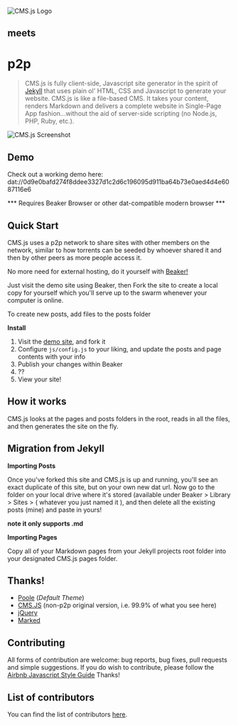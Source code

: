 ![CMS.js Logo](https://raw.githubusercontent.com/cdmedia/cms.js/gh-pages/img/logo-md.png)

## meets

# p2p 


>CMS.js is fully client-side, Javascript site generator in the spirit of [Jekyll](https://github.com/jekyll/jekyll)
>that uses plain ol' HTML, CSS and Javascript to generate your website. CMS.js is like a file-based CMS.
>It takes your content, renders Markdown and delivers a complete website in Single-Page
>App fashion...without the aid of server-side scripting (no Node.js, PHP, Ruby, etc.).

![CMS.js Screenshot](https://raw.githubusercontent.com/cdmedia/cms.js/gh-pages/img/screenshot.png)


## Demo

Check out a working demo here: dat://0d9e0bafd274f8ddee3327d1c2d6c196095d911ba64b73e0aed4d4e6087116e6

*** Requires Beaker Browser or other dat-compatible modern browser ***

## Quick Start

CMS.js uses a p2p network to share sites with other members on the network, similar to how torrents can be seeded by whoever shared it and then by other peers as more people access it.

No more need for external hosting, do it yourself with [Beaker!](https://beakerbrowser.com/)

Just visit the demo site using Beaker, then Fork the site to create a local copy for yourself which you'll serve up to the swarm whenever your computer is online. 

To create new posts, add files to the posts folder

**Install**

1. Visit the [demo site](dat://0d9e0bafd274f8ddee3327d1c2d6c196095d911ba64b73e0aed4d4e6087116e6/), and fork it
2. Configure `js/config.js` to your liking, and update the posts and page contents with your info
3. Publish your changes within Beaker
4. ??
5. View your site!


## How it works

CMS.js looks at the pages and posts folders in the root, reads in all the files, and then generates the site on the fly. 




## Migration from Jekyll

**Importing Posts**

Once you've forked this site and CMS.js is up and running, you'll see an exact duplicate of this site, but on your own new dat url. Now go to the folder on your local drive where it's stored (available under Beaker > Library > Sites > ( whatever you just named it ), and then delete all the existing posts (mine) and paste in yours!

**note it only supports .md**

**Importing Pages**

Copy all of your Markdown pages from your Jekyll projects root folder into your designated
CMS.js pages folder.


## Thanks!

* [Poole](https://github.com/poole/poole) (*Default Theme*)
* [CMS.JS](https://github.com/cdmedia/cms.js) (non-p2p original version, i.e. 99.9% of what you see here)
* [jQuery](https://jquery.com/)
* [Marked](https://github.com/chjj/marked)


## Contributing

All forms of contribution are welcome: bug reports, bug fixes, pull requests and simple suggestions.
If you do wish to contribute, please follow the [Airbnb Javascript Style Guide](https://github.com/airbnb/javascript/tree/master/es5) Thanks!


## List of contributors

You can find the list of contributors [here](https://github.com/cdmedia/cms.js/graphs/contributors).
